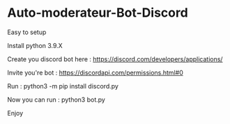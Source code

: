 # Auto-moderateur-Bot-Discord

Easy to setup 

Install python 3.9.X

Create you discord bot here : https://discord.com/developers/applications/

Invite you're bot : https://discordapi.com/permissions.html#0

Run : python3 -m pip install discord.py

Now you can run : python3 bot.py

Enjoy
